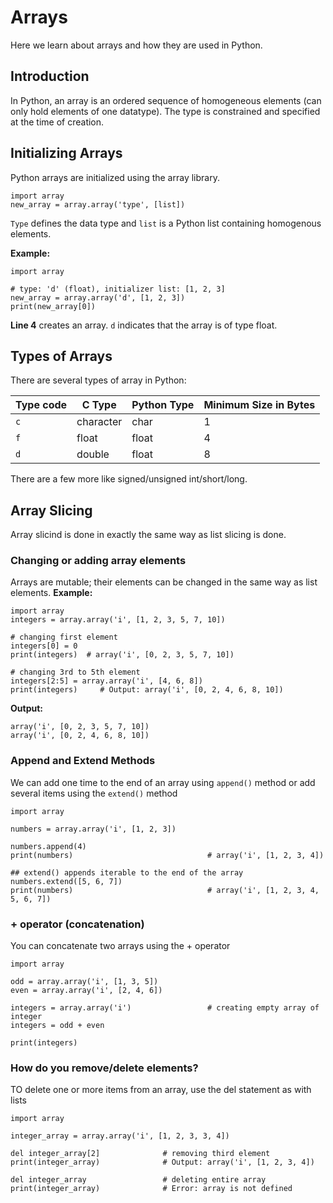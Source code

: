 # Arrays
Here we learn about arrays and how they are used in Python.

## Introduction
In Python, an array is an ordered sequence of homogeneous elements (can only hold elements of one datatype). The type is constrained and specified at the time of creation.

## Initializing Arrays
Python arrays are initialized using the array library.
```
import array
new_array = array.array('type', [list])
```
```Type``` defines the data type and ```list``` is a Python list containing homogenous elements.

**Example:**
```
import array

# type: 'd' (float), initializer list: [1, 2, 3]
new_array = array.array('d', [1, 2, 3])
print(new_array[0])
```
**Line 4** creates an array. ```d``` indicates that the array is of type float.

## Types of Arrays
There are several types of array in Python:

|Type code        |C Type       |Python Type        |Minimum Size in Bytes      |
|-----------------|-------------|-------------------|---------------------------|
|```c```           |character   |char               |1                           |
|```f```           |float       |float              |4                           |
|```d```           |double      |float              |8                           |
There are a few more like signed/unsigned int/short/long.

## Array Slicing
Array slicind is done in exactly the same way as list slicing is done.

### Changing or adding array elements
Arrays are mutable; their elements can be changed in the same way as list elements.
**Example:**
```
import array
integers = array.array('i', [1, 2, 3, 5, 7, 10])

# changing first element
integers[0] = 0
print(integers)  # array('i', [0, 2, 3, 5, 7, 10])

# changing 3rd to 5th element
integers[2:5] = array.array('i', [4, 6, 8])
print(integers)     # Output: array('i', [0, 2, 4, 6, 8, 10])
```

**Output:**
```
array('i', [0, 2, 3, 5, 7, 10])
array('i', [0, 2, 4, 6, 8, 10])
```

### Append and Extend Methods
We can add one time to the end of an array using ```append()``` method or add several items using the ```extend()``` method

```
import array

numbers = array.array('i', [1, 2, 3])

numbers.append(4)
print(numbers)                              # array('i', [1, 2, 3, 4])

## extend() appends iterable to the end of the array
numbers.extend([5, 6, 7])
print(numbers)                              # array('i', [1, 2, 3, 4, 5, 6, 7])
```

### + operator (concatenation)
You can concatenate two arrays using the + operator

```
import array

odd = array.array('i', [1, 3, 5])
even = array.array('i', [2, 4, 6])

integers = array.array('i')                 # creating empty array of integer
integers = odd + even

print(integers)
```

### How do you remove/delete elements?
TO delete one or more items from an array, use the del statement as with lists

```
import array

integer_array = array.array('i', [1, 2, 3, 3, 4])

del integer_array[2]              # removing third element
print(integer_array)              # Output: array('i', [1, 2, 3, 4])

del integer_array                 # deleting entire array
print(integer_array)              # Error: array is not defined
```
